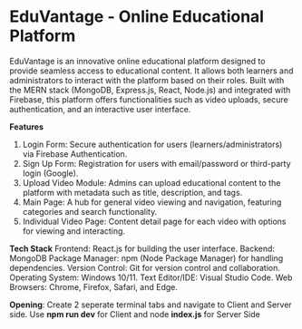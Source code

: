 # EduVantage - Online Educational Platform
EduVantage is an innovative online educational platform designed to provide seamless access to educational content. It allows both learners and administrators to interact with the platform based on their roles. Built with the MERN stack (MongoDB, Express.js, React, Node.js) and integrated with Firebase, this platform offers functionalities such as video uploads, secure authentication, and an interactive user interface.

**Features**
1) Login Form: Secure authentication for users (learners/administrators) via Firebase Authentication.
2) Sign Up Form: Registration for users with email/password or third-party login (Google).
3) Upload Video Module: Admins can upload educational content to the platform with metadata such as title, description, and tags.
4) Main Page: A hub for general video viewing and navigation, featuring categories and search functionality.
5) Individual Video Page: Content detail page for each video with options for viewing and interacting.

**Tech Stack**
Frontend: React.js for building the user interface.
Backend: MongoDB
Package Manager: npm (Node Package Manager) for handling dependencies.
Version Control: Git for version control and collaboration.
Operating System: Windows 10/11.
Text Editor/IDE: Visual Studio Code.
Web Browsers: Chrome, Firefox, Safari, and Edge.

**Opening**: Create 2 seperate terminal tabs and navigate to Client and Server side. Use **npm run dev** for Client and node **index.js** for Server Side

